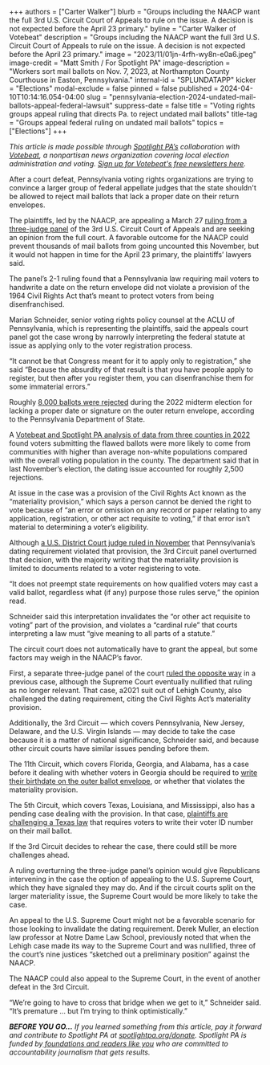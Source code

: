 +++
authors = ["Carter Walker"]
blurb = "Groups including the NAACP want the full 3rd U.S. Circuit Court of Appeals to rule on the issue. A decision is not expected before the April 23 primary."
byline = "Carter Walker of Votebeat"
description = "Groups including the NAACP want the full 3rd U.S. Circuit Court of Appeals to rule on the issue. A decision is not expected before the April 23 primary."
image = "2023/11/01jn-4rfh-wy8n-e0a6.jpeg"
image-credit = "Matt Smith / For Spotlight PA"
image-description = "Workers sort mail ballots on Nov. 7, 2023, at Northampton County Courthouse in Easton, Pennsylvania."
internal-id = "SPLUNDATAPP"
kicker = "Elections"
modal-exclude = false
pinned = false
published = 2024-04-10T10:14:16.054-04:00
slug = "pennsylvania-election-2024-undated-mail-ballots-appeal-federal-lawsuit"
suppress-date = false
title = "Voting rights groups appeal ruling that directs Pa. to reject undated mail ballots"
title-tag = "Groups appeal federal ruling on undated mail ballots"
topics = ["Elections"]
+++

<em>This article is made possible through </em><a href="https://www.spotlightpa.org/"><em>Spotlight PA’s</em></a><em> collaboration with </em><a href="https://www.votebeat.org/"><em>Votebeat</em></a><em>, a nonpartisan news organization covering local election administration and voting. </em><a href="https://www.votebeat.org/newsletters/"><em>Sign up for Votebeat&#39;s free newsletters here</em></a><em>.</em>

After a court defeat, Pennsylvania voting rights organizations are trying to convince a larger group of federal appellate judges that the state shouldn&#39;t be allowed to reject mail ballots that lack a proper date on their return envelopes.

The plaintiffs, led by the NAACP, are appealing a March 27 <a href="https://www.votebeat.org/pennsylvania/2024/03/29/undated-mail-ballots-third-circuit-court-ruling-materiality/">ruling from a three-judge panel</a> of the 3rd U.S. Circuit Court of Appeals and are seeking an opinion from the full court. A favorable outcome for the NAACP could prevent thousands of mail ballots from going uncounted this November, but it would not happen in time for the April 23 primary, the plaintiffs’ lawyers said.

The panel’s 2-1 ruling found that a Pennsylvania law requiring mail voters to handwrite a date on the return envelope did not violate a provision of the 1964 Civil Rights Act that’s meant to protect voters from being disenfranchised.

<script src="https://www.spotlightpa.org/embed.js" async></script><div data-spl-embed-version="1" data-spl-src="https://www.spotlightpa.org/embeds/newsletter/"></div>

Marian Schneider, senior voting rights policy counsel at the ACLU of Pennsylvania, which is representing the plaintiffs, said the appeals court panel got the case wrong by narrowly interpreting the federal statute at issue as applying only to the voter registration process.

“It cannot be that Congress meant for it to apply only to registration,” she said “Because the absurdity of that result is that you have people apply to register, but then after you register them, you can disenfranchise them for some immaterial errors.”

Roughly <a href="https://apnews.com/article/2022-midterm-elections-pennsylvania-united-states-government-a1c75c9cfc2f1bfca21ac4a4cbfe60f0">8,000 ballots were rejected</a> during the 2022 midterm election for lacking a proper date or signature on the outer return envelope, according to the Pennsylvania Department of State.

A <a href="https://www.votebeat.org/pennsylvania/2022/11/28/23482842/undated-ballot-mail-voting-rejection-disparity/">Votebeat and Spotlight PA analysis of data from three counties in 2022</a> found voters submitting the flawed ballots were more likely to come from communities with higher than average non-white populations compared with the overall voting population in the county. The department said that in last November’s election, the dating issue accounted for roughly 2,500 rejections.

At issue in the case was a provision of the Civil Rights Act known as the “materiality provision,” which says a person cannot be denied the right to vote because of “an error or omission on any record or paper relating to any application, registration, or other act requisite to voting,” if that error isn’t material to determining a voter’s eligibility.

Although <a href="https://www.votebeat.org/pennsylvania/2023/11/21/pennsylvania-undated-mail-ballots-voting-access-appeal/">a U.S. District Court judge ruled in November</a> that Pennsylvania’s dating requirement violated that provision, the 3rd Circuit panel overturned that decision, with the majority writing that the materiality provision is limited to documents related to a voter registering to vote.

“It does not preempt state requirements on how qualified voters may cast a valid ballot, regardless what (if any) purpose those rules serve,” the opinion read.

Schneider said this interpretation invalidates the “or other act requisite to voting” part of the provision, and violates a “cardinal rule” that courts interpreting a law must “give meaning to all parts of a statute.”

The circuit court does not automatically have to grant the appeal, but some factors may weigh in the NAACP’s favor.

First, a separate three-judge panel of the court <a href="https://www.inquirer.com/politics/election/undated-mail-ballots-pennsylvania-lehigh-county-migliori-20220520.html">ruled the opposite way</a> in a previous case, although the Supreme Court eventually nullified that ruling as no longer relevant. That case, a​ 2021 suit out of Lehigh County, also challenged the dating requirement, citing the Civil Rights Act’s materiality provision.

Additionally, the 3rd Circuit — which covers Pennsylvania, New Jersey, Delaware, and the U.S. Virgin Islands — may decide to take the case because it is a matter of national significance, Schneider said, and because other circuit courts have similar issues pending before them.

The 11th Circuit, which covers Florida, Georgia, and Alabama, has a case before it dealing with whether voters in Georgia should be required to <a href="https://georgiarecorder.com/2023/09/26/attorneys-spar-over-georgias-voting-law-after-federal-judge-temporarily-blocks-some-provisions/">write their birthdate on the outer ballot envelope</a>, or whether that violates the materiality provision.

The 5th Circuit, which covers Texas, Louisiana, and Mississippi, also has a pending case dealing with the provision. In that case, <a href="https://www.votebeat.org/texas/2023/9/11/23865214/texas-senate-bill-1-trial-mail-ballot-drop-box-ban-voter-id/">plaintiffs are challenging a Texas law</a> that requires voters to write their voter ID number on their mail ballot.

If the 3rd Circuit decides to rehear the case, there could still be more challenges ahead.

<script src="https://www.spotlightpa.org/embed.js" async></script><div data-spl-embed-version="1" data-spl-src="https://www.spotlightpa.org/embeds/donate/"></div>

A ruling overturning the three-judge panel’s opinion would give Republicans intervening in the case the option of appealing to the U.S. Supreme Court, which they have signaled they may do. And if the circuit courts split on the larger materiality issue, the Supreme Court would be more likely to take the case.

An appeal to the U.S. Supreme Court might not be a favorable scenario for those looking to invalidate the dating requirement. Derek Muller, an election law professor at Notre Dame Law School, previously noted that when the Lehigh case made its way to the Supreme Court and was nullified, three of the court’s nine justices “sketched out a preliminary position” against the NAACP.

The NAACP could also appeal to the Supreme Court, in the event of another defeat in the 3rd Circuit.

“We’re going to have to cross that bridge when we get to it,” Schneider said. “It’s premature … but I’m trying to think optimistically.”

<strong><em>BEFORE YOU GO…</em></strong><em> If you learned something from this article, pay it forward and contribute to Spotlight PA at </em><a href="https://www.spotlightpa.org/donate"><em>spotlightpa.org/donate</em></a><em>. Spotlight PA is funded by</em><a href="https://www.spotlightpa.org/support"><em> foundations and readers like you</em></a><em> who are committed to accountability journalism that gets results.</em>

